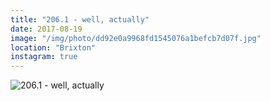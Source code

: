 ```yaml
---
title: "206.1 - well, actually"
date: 2017-08-19
image: "/img/photo/dd92e0a9968fd1545076a1befcb7d07f.jpg"
location: "Brixton"
instagram: true
---
```


![206.1 - well, actually](/img/photo/dd92e0a9968fd1545076a1befcb7d07f.jpg)
